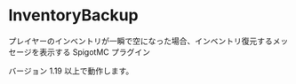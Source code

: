 # InventoryBackup

プレイヤーのインベントリが一瞬で空になった場合、インベントリ復元するメッセージを表示する SpigotMC プラグイン

バージョン 1.19 以上で動作します。
